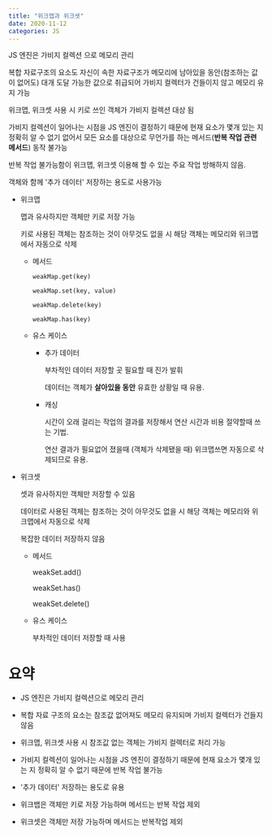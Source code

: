 ```yaml
---
title: "위크맵과 위크셋"
date: 2020-11-12
categories: JS
---
```


JS 엔진은 가비지 컬렉션 으로 메모리 관리

복합 자료구조의 요소도 자신이 속한 자료구조가 메모리에 남아있을 동안(참조하는 값이 없어도) 대개 도달 가능한 값으로 취급되어 가비지 컬렉터가 건들이지 않고 메모리 유지 가능

위크맵, 위크셋 사용 시 키로 쓰인 객체가 가비지 컬렉션 대상 됨

가비지 컬렉션이 일어나는 시점을 JS 엔진이 결정하기 때문에 현재 요소가 몇개 있는 지 정확히 알 수 없기 없어서 모든 요소를 대상으로 무언가를 하는 메서드(**반복 작업 관련 메서드**) 동작 불가능

반복 작업 불가능함이 위크맵, 위크셋 이용해 할 수 있는 주요 작업 방해하지 않음.

객체와 함께 '추가 데이터' 저장하는 용도로 사용가능

- 위크맵

  맵과 유사하지만 객체만 키로 저장 가능

  키로 사용된 객체는 참조하는 것이 아무것도 없을 시 해당 객체는 메모리와 위크맵에서 자동으로 삭제

  - 메서드

        weakMap.get(key)

        weakMap.set(key, value)

        weakMap.delete(key)

        weakMap.has(key)

  - 유스 케이스

    - 추가 데이터

      부차적인 데이터 저장할 곳 필요할 때 진가 발휘

      데이터는 객체가 **살아있을 동안** 유효한 상황일 때 유용.

    - 캐싱

      시간이 오래 걸리는 작업의 결과를 저장해서 연산 시간과 비용 절약할때 쓰는 기법.

      연산 결과가 필요없어 졌을때 (객체가 삭제됐을 때) 위크맵쓰면 자동으로 삭제되므로 유용.

- 위크셋

  셋과 유사하지만 객체만 저장할 수 있음

  데이터로 사용된 객체는 참조하는 것이 아무것도 없을 시 해당 객체는 메모리와 위크맵에서 자동으로 삭제

  복잡한 데이터 저장하지 않음

  - 메서드

    weakSet.add()

    weakSet.has()

    weakSet.delete()

  - 유스 케이스

    부차적인 데이터 저장할 때 사용

# 요약

- JS 엔진은 가비지 컬렉션으로 메모리 관리

- 복합 자료 구조의 요소는 참조값 없어져도 메모리 유지되며 가비지 컬렉터가 건들지 않음

- 위크맵, 위크셋 사용 시 참조값 없는 객체는 가비지 컬렉터로 처리 가능

- 가비지 컬렉션이 일어나는 시점을 JS 엔진이 결정하기 때문에 현재 요소가 몇개 있는 지 정확히 알 수 없기 때문에 반복 작업 불가능

- '추가 데이터' 저장하는 용도로 유용

- 위크뱁은 객체만 키로 저장 가능하며 메서드는 반복 작업 제외

- 위크셋은 객체만 저장 가능하며 메서드는 반복작업 제외

